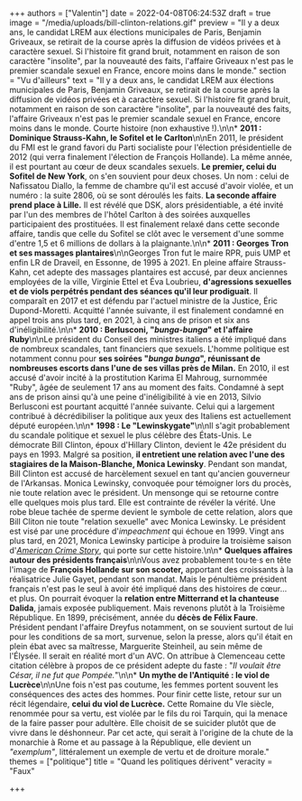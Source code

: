 +++
authors = ["Valentin"]
date = 2022-04-08T06:24:53Z
draft = true
image = "/media/uploads/bill-clinton-relations.gif"
preview = "Il y a deux ans, le candidat LREM aux élections municipales de Paris, Benjamin Griveaux, se retirait de la course après la diffusion de vidéos privées et à caractère sexuel. Si l'histoire fit grand bruit, notamment en raison de son caractère \"insolite\", par la nouveauté des faits, l'affaire Griveaux n'est pas le premier scandale sexuel en France, encore moins dans le monde."
section = "Vu d'ailleurs"
text = "Il y a deux ans, le candidat LREM aux élections municipales de Paris, Benjamin Griveaux, se retirait de la course après la diffusion de vidéos privées et à caractère sexuel. Si l'histoire fit grand bruit, notamment en raison de son caractère \"insolite\", par la nouveauté des faits, l'affaire Griveaux n'est pas le premier scandale sexuel en France, encore moins dans le monde. Courte histoire (non exhaustive !).\n\n* **2011 : Dominique Strauss-Kahn, le Sofitel et le Carlton**\n\nEn 2011, le président du FMI est le grand favori du Parti socialiste pour l'élection présidentielle de 2012 (qui verra finalement l'élection de François Hollande). La même année, il est pourtant au cœur de deux scandales sexuels. **Le premier, celui du Sofitel de New York**, on s'en souvient pour deux choses. Un nom : celui de Nafissatou Diallo, la femme de chambre qu'il est accusé d'avoir violée, et un numéro : la suite 2806, où se sont déroulés les faits. **La seconde affaire prend place à Lille.** Il est révélé que DSK, alors présidentiable, a été invité par l'un des membres de l'hôtel Carlton à des soirées auxquelles participaient des prostituées. Il est finalement relaxé dans cette seconde affaire, tandis que celle du Sofitel se clôt avec le versement d'une somme d'entre 1,5 et 6 millions de dollars à la plaignante.\n\n* **2011 : Georges Tron et ses massages plantaires**\n\nGeorges Tron fut le maire RPR, puis UMP et enfin LR de Draveil, en Essonne, de 1995 à 2021. En pleine affaire Strauss-Kahn, cet adepte des massages plantaires est accusé, par deux anciennes employées de la ville, Virginie Ettel et Éva Loubrieu, **d'agressions sexuelles et de viols perpétrés pendant des séances qu'il leur prodiguait**. Il comparaît en 2017 et est défendu par l'actuel ministre de la Justice, Éric Dupond-Moretti. Acquitté l'année suivante, il est finalement condamné en appel trois ans plus tard, en 2021, à cinq ans de prison et six ans d'inéligibilité.\n\n* **2010 : Berlusconi, \"_bunga-bunga_\" et l'affaire Ruby**\n\nLe président du Conseil des ministres italiens a été impliqué dans de nombreux scandales, tant financiers que sexuels. L'homme politique est notamment connu pour **ses soirées \"_bunga bunga_\", réunissant de nombreuses escorts dans l'une de ses villas près de Milan.** En 2010, il est accusé d'avoir incité à la prostitution Karima El Mahroug, surnommée \"Ruby\", âgée de seulement 17 ans au moment des faits. Condamné à sept ans de prison ainsi qu'à une peine d'inéligibilité à vie en 2013, Silvio Berlusconi est pourtant acquitté l'année suivante. Celui qui a largement contribué à décrédibiliser la politique aux yeux des Italiens est actuellement député européen.\n\n* **1998 : Le \"Lewinskygate\"**\n\nIl s'agit probablement du scandale politique et sexuel le plus célèbre des États-Unis. Le démocrate Bill Clinton, époux d'Hillary Clinton, devient le 42e président du pays en 1993. Malgré sa position, **il entretient une relation avec l'une des stagiaires de la Maison-Blanche, Monica Lewinsky**. Pendant son mandat, Bill Clinton est accusé de harcèlement sexuel en tant qu'ancien gouverneur de l'Arkansas. Monica Lewinsky, convoquée pour témoigner lors du procès, nie toute relation avec le président. Un mensonge qui se retourne contre elle quelques mois plus tard. Elle est contrainte de révéler la vérité. Une robe bleue tachée de sperme devient le symbole de cette relation, alors que Bill Cliton nie toute \"relation sexuelle\" avec Monica Lewinsky. Le président est visé par une procédure d'_impeachment_ qui échoue en 1999. Vingt ans plus tard, en 2021, Monica Lewinsky participe à produire la troisième saison d'[_American Crime Story_](https://www.imdb.com/title/tt2788432/), qui porte sur cette histoire.\n\n* **Quelques affaires autour des présidents français**\n\nVous avez probablement tou·te·s en tête l'image de **François Hollande sur son scooter,** apportant des croissants à la réalisatrice Julie Gayet, pendant son mandat. Mais le pénultième président français n'est pas le seul à avoir été impliqué dans des histoires de cœur... et plus. On pourrait évoquer la **relation entre Mitterrand et la chanteuse Dalida**, jamais exposée publiquement. Mais revenons plutôt à la Troisième République. En 1899, précisément, année du **décès de Félix Faure**. Président pendant l'affaire Dreyfus notamment, on se souvient surtout de lui pour les conditions de sa mort, survenue, selon la presse, alors qu'il était en plein ébat avec sa maîtresse, Marguerite Steinheil, au sein même de l'Élysée. Il serait en réalité mort d'un AVC. On attribue à Clemenceau cette citation célèbre à propos de ce président adepte du faste : \"_Il voulait être César, il ne fut que Pompée._\"\n\n* **Un mythe de l'Antiquité : le viol de Lucrèce**\n\nUne fois n'est pas coutume, les femmes portent souvent les conséquences des actes des hommes. Pour finir cette liste, retour sur un récit légendaire, **celui du viol de Lucrèce.** Cette Romaine du VIe siècle, renommée pour sa vertu, est violée par le fils du roi Tarquin, qui la menace de la faire passer pour adultère. Elle choisit de se suicider plutôt que de vivre dans le déshonneur. Par cet acte, qui serait à l'origine de la chute de la monarchie à Rome et au passage à la République, elle devient un _\"exemplum\"_, littéralement un exemple de vertu et de droiture morale."
themes = ["politique"]
title = "Quand les politiques dérivent"
veracity = "Faux"

+++
